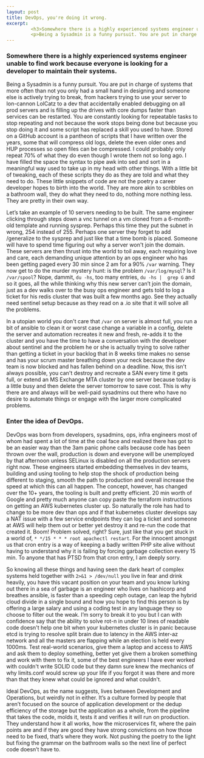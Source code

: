 ```yaml
---
layout: post
title: DevOps, you're doing it wrong.
excerpt:
         <h3>Somewhere there is a highly experienced systems engineer unable to find work because everyone is looking for a developer to maintain their systems</h3>
         <p>Being a Sysadmin is a funny pursuit. You are put in charge of systems that more often than not you only had a small hand in designing and someone else is actively trying to break, from hackers trying to use your server to Ion-cannon LolCatz to a dev that accidentally enabled debugging on all prod servers</p>
---
```

### Somewhere there is a highly experienced systems engineer unable to find work because everyone is looking for a developer to maintain their systems.

Being a Sysadmin is a funny pursuit. You are put in charge of systems that more often than not you only had a small hand in designing and someone else is actively trying to break, from hackers trying to use your server to Ion-cannon LolCatz to a dev that accidentally enabled debugging on all prod servers and is filling up the drives with core dumps faster than services can be restarted. You are constantly looking for repeatable tasks to stop repeating and not because the work stops being done but because you stop doing it and some script has replaced a skill you used to have. Stored on a GitHub account is a pantheon of scripts that I have written over the years, some that will compress old logs, delete the even older ones and HUP processes so open files can be compressed. I could probably only repeat 70% of what they do even though I wrote them not so long ago. I have filled the space the syntax to pipe awk into sed and sort in a meaningful way used to take up in my head with other things. With a little bit of tweaking, each of these scripts they do as they are told and what they need to do. These little snippets of code are not the poetry a career developer hopes to birth into the world. They are more akin to scribbles on a bathroom wall, they do what they need to do, nothing more nothing less. They are pretty in their own way.
 
Let’s take an example of 10 servers needing to be built. The same engineer clicking through steps down a vnc tunnel on a vm cloned from a 6-month-old template and running sysprep. Perhaps this time they put the subnet in wrong, 254 instead of 255. Perhaps one server they forget to add /generalize to the sysprep and just like that a time bomb is placed. Someone will have to spend time figuring out why a server won't join the domain. These servers are then thrust into the world to toil away, each requiring love and care, each demanding unique attention by an ops engineer who has been getting paged every 30 min since 2 am for a 90% ``/var`` warning. They now get to do the murder mystery hunt: is the problem ``/var/log/mysql``? Is it ``/var/spool``? Nope, dammit, ``du -hs``, too many entries, ``du -hs |  grep G`` and so it goes, all the while thinking why this new server can’t join the domain, just as a dev walks over to the busy ops engineer and gets told to log a ticket for his redis cluster that was built a few months ago. See they actually need sentinel setup because as they read on a .io site that it will solve all the problems.
 
In a utopian world you don't care that ``/var`` on server is almost full, you run a bit of ansible to clean it or worst case change a variable in a config, delete the server and automation recreates it new and fresh, re-adds it to the cluster and you have the time to have a conversation with the developer about sentinel and the problem he or she is actually trying to solve rather than getting a ticket in your backlog that in 8 weeks time makes no sense and has your scrum master breathing down your neck because the dev team is now blocked and has fallen behind on a deadline. Now, this isn't always possible, you can't destroy and recreate a SAN every time it gets full, or extend an MS Exchange MTA cluster by one server because today is a little busy and then delete the server tomorrow to save cost. This is why there are and always will be well-paid sysadmins out there who have no desire to automate things or engage with the larger more complicated problems.

### Enter the idea of DevOps. 
DevOps was born from developers, sysadmins, ops, infra engineers most of whom had spent a lot of time at the coal face and realized there has got to be an easier way than the 3am panic phone calls because code has been thrown over the wall, production is down and everyone will be unemployed by that afternoon unless SELinux is disabled on all the production servers right now. These engineers started embedding themselves in dev teams, building and using tooling to help stop the shock of production being different to staging, smooth the path to production and overall increase the speed at which this can all happen. The concept, however, has changed over the 10+ years, the tooling is built and pretty efficient. 20 min worth of Google and pretty much anyone can copy paste the terraform instructions on getting an AWS kubernetes cluster up. So naturally the role has had to change to be more dev than ops and if that kubernetes cluster develops say a NAT issue with a few service endpoints they can log a ticket and someone at AWS will help them out or better yet destroy it and re-run the code that created it. Boom! Problem solved, right? Sure, just like that you get stuck in a world of, ``* */15 * * * root apachectl restart``. For the innocent amongst us that cron entry is a way of keeping a badly written PHP site alive without having to understand why it is failing by forcing garbage collection every 15 min. To anyone that has PTSD from that cron entry, I am deeply sorry.

So knowing all these things and having seen the dark heart of complex systems held together with ``2>&1 > /dev/null`` you live in fear and drink heavily, you have this vacant position on your team and you know lurking out there in a sea of garbage is an engineer who lives on hashicorp and breathes ansible, is faster than a speeding ceph outage, can leap the hybrid cloud divide in a single bound and how you hope to find this person is by offering a large salary and using a coding test in any language they so choose to filter out the weak. I’m sorry to break it to you but I can with confidence say that the ability to solve rot-n in under 10 lines of readable code doesn't help one bit when your kubernetes cluster is in panic because etcd is trying to resolve split brain due to latency in the AWS inter-az network and all the masters are flapping while an election is held every 1000ms. Test real-world scenarios, give them a laptop and access to AWS and ask them to deploy something, better yet give them a broken something and work with them to fix it, some of the best engineers I have ever worked with couldn't write SOLID code but they damn sure knew the mechanics of why limits.conf would screw up your life if you forgot it was there and more than that they knew what could be ignored and what couldn't. 

Ideal DevOps, as the name suggests, lives between Development and Operations, but weirdly not in either. It’s a culture formed by people that aren’t focused on the source of application development or the dedup efficiency of the storage but the application as a whole, from the pipeline that takes the code, molds it, tests it and verifies it will run on production. They understand how it all works, how the microservices fit, where the pain points are and if they are good they have strong convictions on how those need to be fixed, that’s where they work. Not pushing the poetry to the light but fixing the grammar on the bathroom walls so the next line of perfect code doesn’t have to.
